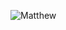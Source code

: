 ![Matthew](https://github.com/MatthewGeekTalk/MatthewGeekTalk.github.io/assets/23353056/96be42bd-cc94-4002-a325-403fbf592a59)

